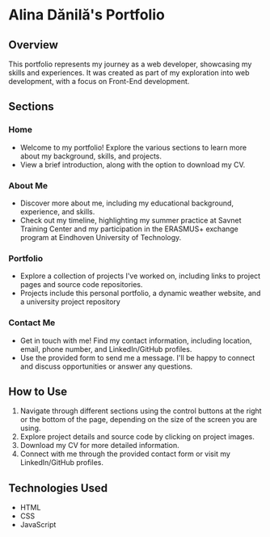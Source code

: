 # Alina Dănilă's Portfolio

## Overview

This portfolio represents my journey as a web developer, showcasing my skills and experiences. It was created as part of my exploration into web development, with a focus on Front-End development.

## Sections

### Home

- Welcome to my portfolio! Explore the various sections to learn more about my background, skills, and projects.
- View a brief introduction, along with the option to download my CV.

### About Me

- Discover more about me, including my educational background, experience, and skills.
- Check out my timeline, highlighting my summer practice at Savnet Training Center and my participation in the ERASMUS+ exchange program at Eindhoven University of Technology.

### Portfolio

- Explore a collection of projects I've worked on, including links to project pages and source code repositories.
- Projects include this personal portfolio, a dynamic weather website, and a university project repository

### Contact Me

- Get in touch with me! Find my contact information, including location, email, phone number, and LinkedIn/GitHub profiles.
- Use the provided form to send me a message. I'll be happy to connect and discuss opportunities or answer any questions.

## How to Use

1. Navigate through different sections using the control buttons at the right or the bottom of the page, depending on the size of the screen you are using.
2. Explore project details and source code by clicking on project images.
3. Download my CV for more detailed information.
4. Connect with me through the provided contact form or visit my LinkedIn/GitHub profiles.

## Technologies Used

- HTML
- CSS
- JavaScript

